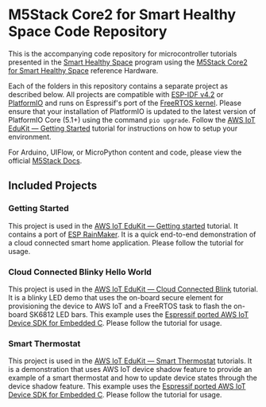 # M5Stack Core2 for Smart Healthy Space Code Repository
This is the accompanying code repository for microcontroller tutorials presented in the [Smart Healthy Space](http://smart-health-space.s3-website.cn-north-1.amazonaws.com.cn/) program using the [M5Stack Core2 for Smart Healthy Space](https://m5stack.com/products/m5stack-core2-esp32-iot-development-kit-for-aws-iot-edukit) reference Hardware.

Each of the folders in this repository contains a separate project as described below. All projects are compatible with [ESP-IDF v4.2](https://www.espressif.com/en/products/sdks/esp-idf) or [PlatformIO](https://platformio.org/) and runs on Espressif's port of the [FreeRTOS kernel](https://www.freertos.org/). Please ensure that your installation of PlatformIO is updated to the latest version of PlatformIO Core (5.1+) using the command `pio upgrade`. Follow the [AWS IoT EduKit — Getting Started](http://smart-health-space.s3-website.cn-north-1.amazonaws.com.cn/cn/getting-started.html) tutorial for instructions on how to setup your environment.

For Arduino, UIFlow, or MicroPython content and code, please view the official [M5Stack Docs](https://docs.m5stack.com/#/).

## Included Projects
### Getting Started
This project is used in the [AWS IoT EduKit — Getting started](http://smart-health-space.s3-website.cn-north-1.amazonaws.com.cn/cn/getting-started.html) tutorial. It contains a port of [ESP RainMaker](https://rainmaker.espressif.com/). It is a quick end-to-end demonstration of a cloud connected smart home application. Please follow the tutorial for usage.

### Cloud Connected Blinky Hello World
This project is used in the [AWS IoT EduKit — Cloud Connected Blink](http://smart-health-space.s3-website.cn-north-1.amazonaws.com.cn/cn/blinky-hello-world.html) tutorial. It is a blinky LED demo that uses the on-board secure element for provisioning the device to AWS IoT and a FreeRTOS task to flash the on-board SK6812 LED bars. This example uses the [Espressif ported AWS IoT Device SDK for Embedded C](https://github.com/espressif/esp-aws-iot). Please follow the tutorial for usage.

### Smart Thermostat
This project is used in the [AWS IoT EduKit — Smart Thermostat](http://smart-health-space.s3-website.cn-north-1.amazonaws.com.cn/cn//smart-thermostat.html) tutorials. It is a demonstration that uses AWS IoT device shadow feature to provide an example of a smart thermostat and how to update device states through the device shadow feature. This example uses the [Espressif ported AWS IoT Device SDK for Embedded C](https://github.com/espressif/esp-aws-iot). Please follow the tutorial for usage.
